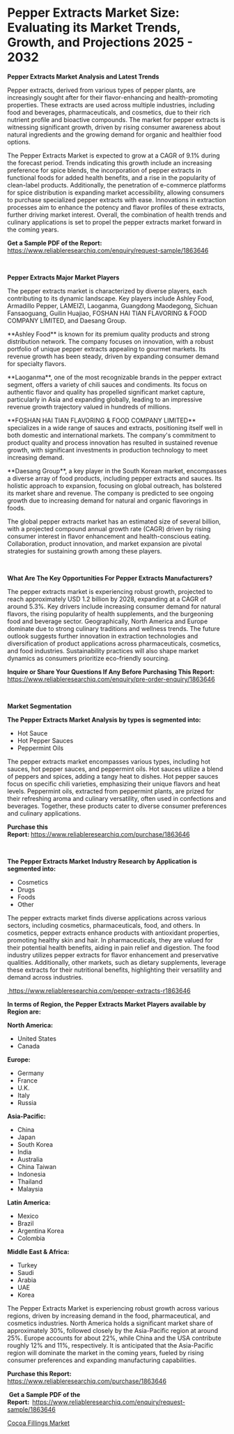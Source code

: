 <p><h1>Pepper Extracts Market Size: Evaluating its Market Trends, Growth, and Projections 2025 - 2032</h1></p><p><strong>Pepper Extracts Market Analysis and Latest Trends</strong></p>
<p><p>Pepper extracts, derived from various types of pepper plants, are increasingly sought after for their flavor-enhancing and health-promoting properties. These extracts are used across multiple industries, including food and beverages, pharmaceuticals, and cosmetics, due to their rich nutrient profile and bioactive compounds. The market for pepper extracts is witnessing significant growth, driven by rising consumer awareness about natural ingredients and the growing demand for organic and healthier food options.</p><p>The Pepper Extracts Market is expected to grow at a CAGR of 9.1% during the forecast period. Trends indicating this growth include an increasing preference for spice blends, the incorporation of pepper extracts in functional foods for added health benefits, and a rise in the popularity of clean-label products. Additionally, the penetration of e-commerce platforms for spice distribution is expanding market accessibility, allowing consumers to purchase specialized pepper extracts with ease. Innovations in extraction processes aim to enhance the potency and flavor profiles of these extracts, further driving market interest. Overall, the combination of health trends and culinary applications is set to propel the pepper extracts market forward in the coming years.</p></p>
<p><strong>Get a Sample PDF of the Report:&nbsp;</strong> <a href="https://www.reliableresearchiq.com/enquiry/request-sample/1863646?utm_campaign=3006&utm_medium=2&utm_source=Github&utm_content=ia&utm_term=07042025&utm_id=pepper-extracts">https://www.reliableresearchiq.com/enquiry/request-sample/1863646</a></p>
<p>&nbsp;</p>
<p><strong>Pepper Extracts Major Market Players</strong></p>
<p><p>The pepper extracts market is characterized by diverse players, each contributing to its dynamic landscape. Key players include Ashley Food, Armadillo Pepper, LAMEIZI, Laoganma, Guangdong Maodegong, Sichuan Fansaoguang, Guilin Huajiao, FOSHAN HAI TIAN FLAVORING & FOOD COMPANY LIMITED, and Daesang Group.</p><p>**Ashley Food** is known for its premium quality products and strong distribution network. The company focuses on innovation, with a robust portfolio of unique pepper extracts appealing to gourmet markets. Its revenue growth has been steady, driven by expanding consumer demand for specialty flavors. </p><p>**Laoganma**, one of the most recognizable brands in the pepper extract segment, offers a variety of chili sauces and condiments. Its focus on authentic flavor and quality has propelled significant market capture, particularly in Asia and expanding globally, leading to an impressive revenue growth trajectory valued in hundreds of millions.</p><p>**FOSHAN HAI TIAN FLAVORING & FOOD COMPANY LIMITED** specializes in a wide range of sauces and extracts, positioning itself well in both domestic and international markets. The company's commitment to product quality and process innovation has resulted in sustained revenue growth, with significant investments in production technology to meet increasing demand.</p><p>**Daesang Group**, a key player in the South Korean market, encompasses a diverse array of food products, including pepper extracts and sauces. Its holistic approach to expansion, focusing on global outreach, has bolstered its market share and revenue. The company is predicted to see ongoing growth due to increasing demand for natural and organic flavorings in foods.</p><p>The global pepper extracts market has an estimated size of several billion, with a projected compound annual growth rate (CAGR) driven by rising consumer interest in flavor enhancement and health-conscious eating. Collaboration, product innovation, and market expansion are pivotal strategies for sustaining growth among these players.</p></p>
<p>&nbsp;</p>
<p><strong>What Are The Key Opportunities For Pepper Extracts Manufacturers?</strong></p>
<p><p>The pepper extracts market is experiencing robust growth, projected to reach approximately USD 1.2 billion by 2028, expanding at a CAGR of around 5.3%. Key drivers include increasing consumer demand for natural flavors, the rising popularity of health supplements, and the burgeoning food and beverage sector. Geographically, North America and Europe dominate due to strong culinary traditions and wellness trends. The future outlook suggests further innovation in extraction technologies and diversification of product applications across pharmaceuticals, cosmetics, and food industries. Sustainability practices will also shape market dynamics as consumers prioritize eco-friendly sourcing.</p></p>
<p><strong>Inquire or Share Your Questions If Any Before Purchasing This Report:</strong> <a href="https://www.reliableresearchiq.com/enquiry/pre-order-enquiry/1863646?utm_campaign=3006&utm_medium=2&utm_source=Github&utm_content=ia&utm_term=07042025&utm_id=pepper-extracts">https://www.reliableresearchiq.com/enquiry/pre-order-enquiry/1863646</a></p>
<p>&nbsp;</p>
<p><strong>Market Segmentation</strong></p>
<p><strong>The Pepper Extracts Market Analysis by types is segmented into:</strong></p>
<p><ul><li>Hot Sauce</li><li>Hot Pepper Sauces</li><li>Peppermint Oils</li></ul></p>
<p><p>The pepper extracts market encompasses various types, including hot sauces, hot pepper sauces, and peppermint oils. Hot sauces utilize a blend of peppers and spices, adding a tangy heat to dishes. Hot pepper sauces focus on specific chili varieties, emphasizing their unique flavors and heat levels. Peppermint oils, extracted from peppermint plants, are prized for their refreshing aroma and culinary versatility, often used in confections and beverages. Together, these products cater to diverse consumer preferences and culinary applications.</p></p>
<p><strong>Purchase this Report:&nbsp;</strong><a href="https://www.reliableresearchiq.com/purchase/1863646?utm_campaign=3006&utm_medium=2&utm_source=Github&utm_content=ia&utm_term=07042025&utm_id=pepper-extracts">https://www.reliableresearchiq.com/purchase/1863646</a></p>
<p>&nbsp;</p>
<p><strong>The Pepper Extracts Market Industry Research by Application is segmented into:</strong></p>
<p><ul><li>Cosmetics</li><li>Drugs</li><li>Foods</li><li>Other</li></ul></p>
<p><p>The pepper extracts market finds diverse applications across various sectors, including cosmetics, pharmaceuticals, food, and others. In cosmetics, pepper extracts enhance products with antioxidant properties, promoting healthy skin and hair. In pharmaceuticals, they are valued for their potential health benefits, aiding in pain relief and digestion. The food industry utilizes pepper extracts for flavor enhancement and preservative qualities. Additionally, other markets, such as dietary supplements, leverage these extracts for their nutritional benefits, highlighting their versatility and demand across industries.</p></p>
<p><a href="https://www.reliableresearchiq.com/pepper-extracts-r1863646?utm_campaign=3006&utm_medium=2&utm_source=Github&utm_content=ia&utm_term=07042025&utm_id=pepper-extracts">&nbsp;https://www.reliableresearchiq.com/pepper-extracts-r1863646</a></p>
<p><strong>In terms of Region, the Pepper Extracts Market Players available by Region are:</strong></p>
<p>
    <p> <strong> North America: </strong>
        <ul>
            <li>United States</li>
            <li>Canada</li>
        </ul>
        </p> 
    <p> <strong> Europe: </strong>
        <ul>
            <li>Germany</li>
            <li>France</li>
            <li>U.K.</li>
            <li>Italy</li>
            <li>Russia</li>
        </ul>
        </p> 
    <p> <strong> Asia-Pacific: </strong>
        <ul>
            <li>China</li>
            <li>Japan</li>
            <li>South Korea</li>
            <li>India</li>
            <li>Australia</li>
            <li>China Taiwan</li>
            <li>Indonesia</li>
            <li>Thailand</li>
            <li>Malaysia</li>
        </ul>
        </p> 
    <p> <strong> Latin America: </strong>
        <ul>
            <li>Mexico</li>
            <li>Brazil</li>
            <li>Argentina Korea</li>
            <li>Colombia</li>
        </ul>
        </p> 
    <p> <strong> Middle East & Africa: </strong>
        <ul>
            <li>Turkey</li>
            <li>Saudi</li>
            <li>Arabia</li>
            <li>UAE</li>
            <li>Korea</li>
        </ul>
    </p>
    </p>
<p><p>The Pepper Extracts Market is experiencing robust growth across various regions, driven by increasing demand in the food, pharmaceutical, and cosmetics industries. North America holds a significant market share of approximately 30%, followed closely by the Asia-Pacific region at around 25%. Europe accounts for about 22%, while China and the USA contribute roughly 12% and 11%, respectively. It is anticipated that the Asia-Pacific region will dominate the market in the coming years, fueled by rising consumer preferences and expanding manufacturing capabilities.</p></p>
<p><strong>Purchase this Report: </strong><a href="https://www.reliableresearchiq.com/purchase/1863646?utm_campaign=3006&utm_medium=2&utm_source=Github&utm_content=ia&utm_term=07042025&utm_id=pepper-extracts">https://www.reliableresearchiq.com/purchase/1863646</a></p>
<p>&nbsp;<strong>Get a Sample PDF of the Report:&nbsp;&nbsp;</strong><a href="https://www.reliableresearchiq.com/enquiry/request-sample/1863646?utm_campaign=3006&utm_medium=2&utm_source=Github&utm_content=ia&utm_term=07042025&utm_id=pepper-extracts">https://www.reliableresearchiq.com/enquiry/request-sample/1863646</a></p>
<p><strong></strong></p>
<p><p><a href="https://github.com/shewlisapsai/Market-Research-Report-List-1/blob/main/cocoa-fillings-market.md?utm_campaign=3006&utm_medium=2&utm_source=Github&utm_content=ia&utm_term=07042025&utm_id=pepper-extracts">Cocoa Fillings Market</a></p></p>